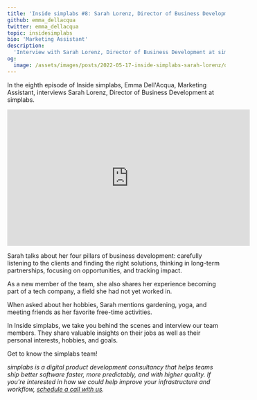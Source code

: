 ```yaml
---
title: 'Inside simplabs #8: Sarah Lorenz, Director of Business Development'
github: emma_dellacqua
twitter: emma_dellacqua
topic: insidesimplabs
bio: 'Marketing Assistant'
description:
  'Interview with Sarah Lorenz, Director of Business Development at simplabs.'
og:
  image: /assets/images/posts/2022-05-17-inside-simplabs-sarah-lorenz/og-image.png
---
```


In the eighth episode of Inside simplabs, Emma Dell'Acqua, Marketing Assistant,
interviews Sarah Lorenz, Director of Business Development at simplabs.

<!--break-->

<iframe width="560" height="315" src="https://www.youtube-nocookie.com/embed/XkBjzfXilCk" title="Embedded video of Inside simplabs episode 8" frameborder="0" allow="accelerometer; autoplay; clipboard-write; encrypted-media; gyroscope; picture-in-picture" allowfullscreen></iframe>

Sarah talks about her four pillars of business development: carefully listening
to the clients and finding the right solutions, thinking in long-term
partnerships, focusing on opportunities, and tracking impact.

As a new member of the team, she also shares her experience becoming part of a
tech company, a field she had not yet worked in.

When asked about her hobbies, Sarah mentions gardening, yoga, and meeting
friends as her favorite free-time activities.

In Inside simplabs, we take you behind the scenes and interview our team
members. They share valuable insights on their jobs as well as their personal
interests, hobbies, and goals.

Get to know the simplabs team!

_simplabs is a digital product development consultancy that helps teams ship
better software faster, more predictably, and with higher quality. If you're
interested in how we could help improve your infrastructure and workflow,
[schedule a call with us](/contact/)._
